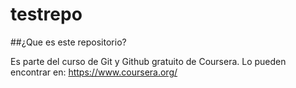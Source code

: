 # testrepo

##¿Que es este repositorio?

Es parte del curso de Git y Github gratuito de Coursera. Lo pueden encontrar en: https://www.coursera.org/
